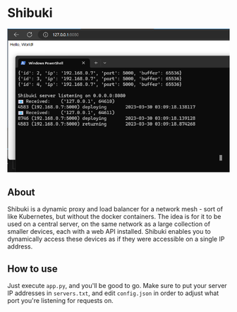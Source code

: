 # Shibuki

![Screenshot](https://github.com/EHowardHill/shibuki/blob/main/info/demo.png?raw=true)

## About

Shibuki is a dynamic proxy and load balancer for a network mesh - sort of like Kubernetes, but without the docker containers. The idea is for it to be used on a central server, on the same network as a large collection of smaller devices, each with a web API installed. Shibuki enables you to dynamically access these devices as if they were accessible on a single IP address.

## How to use

Just execute `app.py`, and you'll be good to go. Make sure to put your server IP addresses in `servers.txt`, and edit `config.json` in order to adjust what port you're listening for requests on.
